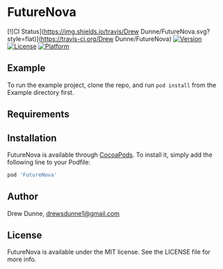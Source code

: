 # FutureNova

[![CI Status](https://img.shields.io/travis/Drew Dunne/FutureNova.svg?style=flat)](https://travis-ci.org/Drew Dunne/FutureNova)
[![Version](https://img.shields.io/cocoapods/v/FutureNova.svg?style=flat)](https://cocoapods.org/pods/FutureNova)
[![License](https://img.shields.io/cocoapods/l/FutureNova.svg?style=flat)](https://cocoapods.org/pods/FutureNova)
[![Platform](https://img.shields.io/cocoapods/p/FutureNova.svg?style=flat)](https://cocoapods.org/pods/FutureNova)

## Example

To run the example project, clone the repo, and run `pod install` from the Example directory first.

## Requirements

## Installation

FutureNova is available through [CocoaPods](https://cocoapods.org). To install
it, simply add the following line to your Podfile:

```ruby
pod 'FutureNova'
```

## Author

Drew Dunne, drewsdunne1@gmail.com

## License

FutureNova is available under the MIT license. See the LICENSE file for more info.
